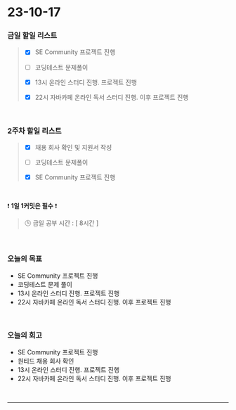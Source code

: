 # 23-10-17
### 금일 할일 리스트
> - [x]  SE Community 프로젝트 진행
>
> - [ ]  코딩테스트 문제풀이
>
> - [x]  13시 온라인 스터디 진행. 프로젝트 진행
>
> - [x]  22시 자바카페 온라인 독서 스터디 진행. 이후 프로젝트 진행


<br/>

### 2주차 할일 리스트  
> - [x]  채용 회사 확인 및 지원서 작성
>
> - [ ]  코딩테스트 문제풀이
>
> - [x]  SE Community 프로젝트 진행

<br/>

❗ **1일 1커밋은 필수** ❗
> 🕒 금일 공부 시간 : [ 8시간 ]
  
<br/>

### 오늘의 목표
- SE Community 프로젝트 진행
- 코딩테스트 문제 풀이
- 13시 온라인 스터디 진행. 프로젝트 진행
- 22시 자바카페 온라인 독서 스터디 진행. 이후 프로젝트 진행

<br>

### 오늘의 회고
- SE Community 프로젝트 진행
- 원티드 채용 회사 확인
- 13시 온라인 스터디 진행. 프로젝트 진행
- 22시 자바카페 온라인 독서 스터디 진행. 이후 프로젝트 진행



<br/>

------------  
